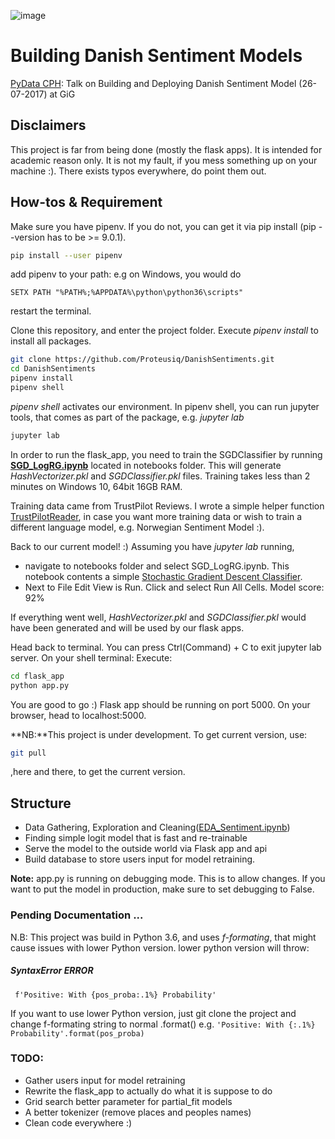 ![image](https://user-images.githubusercontent.com/14926709/43322711-be0344a6-91af-11e8-83ca-2aa47ab5700f.png)

# Building Danish Sentiment Models
[PyData CPH](https://www.meetup.com/PyData-Copenhagen/): Talk on Building and Deploying Danish Sentiment Model (26-07-2017) at GiG

## Disclaimers
This project is far from being done (mostly the flask apps). It is intended for academic reason only. It is not my fault, if you mess something up on your machine :). There exists typos everywhere, do point them out.

## How-tos & Requirement

Make sure you have pipenv. If you do not, you can get it via pip install (pip --version has to be >= 9.0.1).
```bash
pip install --user pipenv
```
add pipenv to your path: e.g on Windows, you would do
```
SETX PATH "%PATH%;%APPDATA%\python\python36\scripts"
```
restart the terminal. 

Clone this repository, and enter the project folder. Execute _pipenv install_ to install all packages.

``` bash
git clone https://github.com/Proteusiq/DanishSentiments.git
cd DanishSentiments
pipenv install
pipenv shell

```

_pipenv shell_ activates our environment. In pipenv shell, you can run jupyter tools, that comes as part of the package, e.g. _jupyter lab_

```bash
jupyter lab
```

In order to run the flask_app, you need to train the SGDClassifier by running [**SGD_LogRG.ipynb**](./notebooks/SGD_LogRg.ipynb) located in notebooks folder. This will generate _HashVectorizer.pkl_ and _SGDClassifier.pkl_ files. Training takes less than 2 minutes on Windows 10, 64bit 16GB RAM.

Training data came from TrustPilot Reviews. I wrote a simple helper function [TrustPilotReader](https://github.com/Proteusiq/TrustPilotReader), in case you want more training data or wish to train a different language model, e.g. Norwegian Sentiment Model :).

Back to our current model! :) Assuming you have _jupyter lab_ running,
- navigate to notebooks folder and select SGD_LogRG.ipynb. This notebook contents a simple [Stochastic Gradient Descent Classifier](http://scikit-learn.org/stable/modules/sgd.html#classification).
- Next to File Edit View is Run. Click and select Run All Cells. Model score: 92%

If everything went well, _HashVectorizer.pkl_ and _SGDClassifier.pkl_ would have been generated and will be used by our flask apps.

Head back to terminal. You can press Ctrl(Command) + C to exit jupyter lab server. On your shell terminal: Execute:

```bash
cd flask_app
python app.py
```

You are good to go :) Flask app should be running on port 5000. On your browser, head to localhost:5000.

**NB:**This project is under development. To get current version, use:

```bash
git pull
```

,here and there, to get the current version.

## Structure
- Data Gathering, Exploration and Cleaning([EDA_Sentiment.ipynb](./notebooks/EDA_Sentiment.ipynb))
- Finding simple logit model that is fast and re-trainable
- Serve the model to the outside world via Flask app and api
- Build database to store users input for model retraining.

**Note:** app.py is running on debugging mode. This is to allow changes. If you want to put the model in production, make sure to set debugging to False.

### Pending Documentation ...

N.B: This project was build in Python 3.6, and uses _f-formating_, that might cause issues with lower Python version. lower python version will throw:

##### SyntaxError ERROR
``` f'Positive: With {pos_proba:.1%} Probability'```
 
If you want to use lower Python version, just git clone the project and change f-formating string to normal
.format() e.g.
```'Positive: With {:.1%} Probability'.format(pos_proba)```

### TODO:
- Gather users input for model retraining
- Rewrite the flask_app to actually do what it is suppose to do
- Grid search better parameter for partial_fit models
- A better tokenizer (remove places and peoples names)
- Clean code everywhere :)